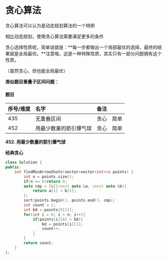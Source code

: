 # 贪心算法

贪心算法可以认为是动态规划算法的一个特例

相比动态规划，使用贪心算法需要满足更多的条件

贪心选择性质呢，简单说就是：**每一步都做出一个局部最优的选择，最终的结果就是全局最优。**注意哦，这是一种特殊性质，其实只有一部分问题拥有这个性质。

（虽然贪心，但也能全局最优）

**类似题目重叠子区间问题：**

#### 题目

| 序号/难度 | 名字 | 备注 |  |
| :--- | :--- | :--- | :--- |
| 435 | 无重叠区间 | 贪心 | 简单 |
| 452 | 用最少数量的箭引爆气球 | 贪心 | 简单 |

**452. 用最少数量的箭引爆气球**

**经典贪心**

```cpp
class Solution {
public:
    int findMinArrowShots(vector<vector<int>>& points) {
        int n = points.size();
        if(n == 0)return 0;
        auto cmp = [&](const auto &a, const auto &b){
            return a[1] < b[1];
        };
        sort(points.begin(), points.end(), cmp);
        int count = 1;
        int bd = points[0][1];
        for(int i = 0; i < n; i++){
            if(points[i][0] > bd){
                bd = points[i][1];
                count++;
            }
        }
        return count;
    }
};
```

